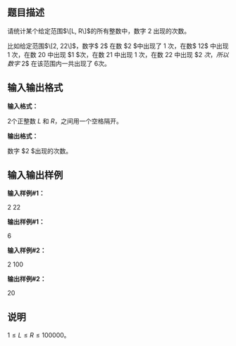 题目描述
----

请统计某个给定范围$\[L, R\]$的所有整数中，数字 $2$ 出现的次数。

比如给定范围$\[2, 22\]$，数字$ 2$ 在数 $2 $中出现了 $1$ 次，在数$ 12$ 中出现 $1$ 次，在数 $20$ 中出现 $1 $次，在数 21 中出现 $1$ 次，在数 $22$ 中出现 $2 $次，所以数字$ 2$ 在该范围内一共出现了 $6$次。

输入输出格式
------

**输入格式：**  

$2$个正整数 $L$ 和 $R$，之间用一个空格隔开。

**输出格式：**  

数字 $2 $出现的次数。

输入输出样例
------

**输入样例#1：** 

2 22

**输出样例#1：** 

6

**输入样例#2：** 

2 100

**输出样例#2：** 

20

说明
--

$1 ≤ L ≤R≤ 100000$。